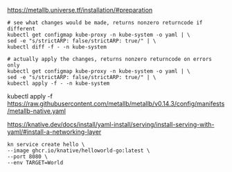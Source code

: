 

https://metallb.universe.tf/installation/#preparation

```shell
# see what changes would be made, returns nonzero returncode if different
kubectl get configmap kube-proxy -n kube-system -o yaml | \
sed -e "s/strictARP: false/strictARP: true/" | \
kubectl diff -f - -n kube-system

# actually apply the changes, returns nonzero returncode on errors only
kubectl get configmap kube-proxy -n kube-system -o yaml | \
sed -e "s/strictARP: false/strictARP: true/" | \
kubectl apply -f - -n kube-system
```

kubectl apply -f https://raw.githubusercontent.com/metallb/metallb/v0.14.3/config/manifests/metallb-native.yaml


https://knative.dev/docs/install/yaml-install/serving/install-serving-with-yaml/#install-a-networking-layer



```shell
kn service create hello \
--image ghcr.io/knative/helloworld-go:latest \
--port 8080 \
--env TARGET=World
```
